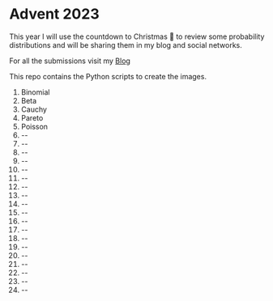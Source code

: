 # Advent 2023

This year I will use the countdown to Christmas 🎄 to review some probability distributions and will be sharing them in my blog and social networks.

For all the submissions visit my [Blog](https://quantgirl.blog/advent-calendar-2023/) 

This repo contains the Python scripts to create the images.

1. Binomial
2. Beta 
3. Cauchy
4. Pareto
5. Poisson
6.  --
7.  --
8.  --
9.  --
10.  --
11.  --
12.  --
13.  --
14.  --
15.  --
16.  --
17.  --
18.  --
19.  --
20.  --
21.  --
22.  --
23.  --
24.  --

